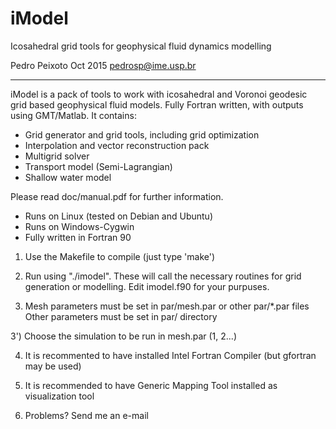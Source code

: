 # iModel
Icosahedral grid tools for geophysical fluid dynamics modelling

Pedro Peixoto Oct 2015
pedrosp@ime.usp.br

-------------------------------------------------------

iModel is a pack of tools to work with icosahedral and Voronoi geodesic grid based geophysical fluid models. Fully Fortran written, with outputs using GMT/Matlab. It contains:

- Grid generator and grid tools, including grid optimization
- Interpolation and vector reconstruction pack
- Multigrid solver
- Transport model (Semi-Lagrangian)
- Shallow water model

Please read doc/manual.pdf for further information.

- Runs on Linux (tested on Debian and Ubuntu) 
- Runs on Windows-Cygwin 
- Fully written in Fortran 90 

1) Use the Makefile to compile (just type 'make')

2) Run using "./imodel". These will call the necessary routines 
    for grid generation or modelling. Edit imodel.f90 
    for your purpuses. 

3) Mesh parameters must be set in par/mesh.par or other par/*.par files
   Other parameters must be set in par/ directory

3') Choose the simulation to be run in mesh.par (1, 2...)

4) It is recommented to have installed Intel Fortran Compiler (but gfortran may be used)

5) It is recommended to have Generic Mapping Tool installed as visualization tool

6) Problems? Send me an e-mail

